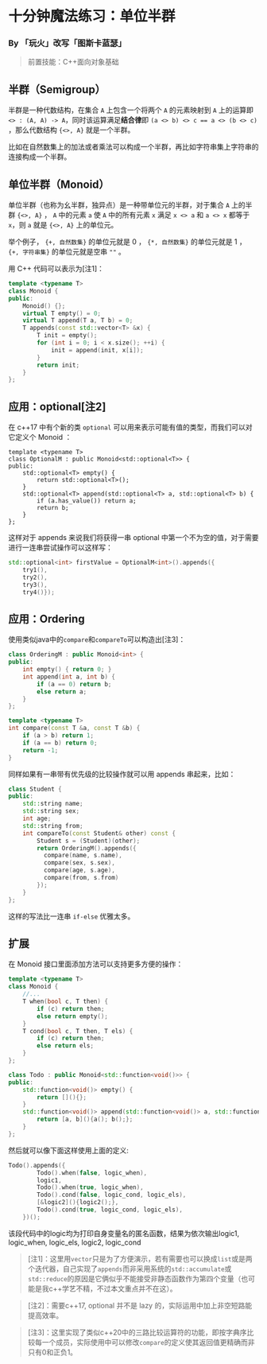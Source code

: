 # 十分钟魔法练习：单位半群

### By 「玩火」改写「图斯卡蓝瑟」

> 前置技能：C++面向对象基础

## 半群（Semigroup）

半群是一种代数结构，在集合 `A` 上包含一个将两个 `A` 的元素映射到 `A` 上的运算即 `<> : (A, A) -> A​` ，同时该运算满足**结合律**即 `(a <> b) <> c == a <> (b <> c)` ，那么代数结构 `{<>, A}` 就是一个半群。

比如在自然数集上的加法或者乘法可以构成一个半群，再比如字符串集上字符串的连接构成一个半群。

## 单位半群（Monoid）

单位半群（也称为幺半群，独异点）是一种带单位元的半群，对于集合 `A` 上的半群 `{<>, A}` ， `A` 中的元素 `a` 使 `A` 中的所有元素 `x` 满足 `x <> a` 和 `a <> x` 都等于 `x`，则 `a` 就是 `{<>, A}` 上的单位元。

举个例子， `{+, 自然数集}` 的单位元就是 0 ， `{*, 自然数集}` 的单位元就是 1 ， `{+, 字符串集}` 的单位元就是空串 `""` 。

用 C++ 代码可以表示为[注1]：

```cpp
template <typename T>
class Monoid {
public:
    Monoid() {};
    virtual T empty() = 0;
    virtual T append(T a, T b) = 0;
    T appends(const std::vector<T> &x) {
        T init = empty();
        for (int i = 0; i < x.size(); ++i) {
            init = append(init, x[i]);
        }
        return init;
    }
};
```

## 应用：optional[注2]

在 c++17 中有个新的类 `optional` 可以用来表示可能有值的类型，而我们可以对它定义个 Monoid ：

```cppo
template <typename T>
class OptionalM : public Monoid<std::optional<T>> {
public:
    std::optional<T> empty() {
        return std::optional<T>();
    }
    std::optional<T> append(std::optional<T> a, std::optional<T> b) {
        if (a.has_value()) return a;
        return b;
    }
};
```

这样对于 appends 来说我们将获得一串 optional 中第一个不为空的值，对于需要进行一连串尝试操作可以这样写：

```cpp
std::optional<int> firstValue = OptionalM<int>().appends({
    try1(), 
    try2(),
    try3(),
    try4()});
```

## 应用：Ordering

使用类似java中的`compare`和`compareTo`可以构造出[注3]：

```cpp
class OrderingM : public Monoid<int> {
public:
    int empty() { return 0; }
    int append(int a, int b) {
        if (a == 0) return b;
        else return a;
    }
};

template <typename T>
int compare(const T &a, const T &b) {
    if (a > b) return 1;
    if (a == b) return 0;
    return -1;
}
```

同样如果有一串带有优先级的比较操作就可以用 appends 串起来，比如：

```cpp
class Student {
public:
    std::string name;
    std::string sex;
    int age;
    std::string from;
    int compareTo(const Student& other) const {
        Student s = (Student)(other);
        return OrderingM().appends({
          compare(name, s.name),
          compare(sex, s.sex),
          compare(age, s.age),
          compare(from, s.from)
        });
    }
};
```

这样的写法比一连串 `if-else` 优雅太多。

## 扩展

在 Monoid 接口里面添加方法可以支持更多方便的操作：

```cpp
template <typename T>
class Monoid {
    //...
    T when(bool c, T then) {
        if (c) return then;
        else return empty();
    }
    T cond(bool c, T then, T els) {
        if (c) return then;
        else return els;
    }
};

class Todo : public Monoid<std::function<void()>> {
public:
    std::function<void()> empty() {
        return [](){};
    }
    std::function<void()> append(std::function<void()> a, std::function<void()> b) {
        return [a, b](){a(); b();};
    }
};
```

然后就可以像下面这样使用上面的定义:

```cpp
Todo().appends({
        Todo().when(false, logic_when),
        logic1,
        Todo().when(true, logic_when),
        Todo().cond(false, logic_cond, logic_els),
        [&logic2](){logic2();},
        Todo().cond(true, logic_cond, logic_els),
    })();
```

该段代码中的logic均为打印自身变量名的匿名函数，结果为依次输出logic1, logic_when, logic_els, logic2, logic_cond

> [注1]：这里用`vector`只是为了方便演示，若有需要也可以换成`list`或是两个迭代器，自己实现了`appends`而非采用系统的`std::accumulate`或`std::reduce`的原因是它俩似乎不能接受非静态函数作为第四个变量（也可能是我c++学艺不精，不过本文重点并不在这）。

> [注2]：需要c++17, optional 并不是 lazy 的，实际运用中加上非空短路能提高效率。

> [注3]：这里实现了类似c++20中的三路比较运算符的功能，即按字典序比较每一个成员，实际使用中可以修改`compare`的定义使其返回值更精确而非只有0和正负1。

